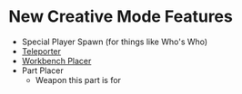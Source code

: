 # New Creative Mode Features
   * Special Player Spawn (for things like Who's Who)
   * [Teleporter](https://github.com/Ethorbit/nZombies-Chronicles/blob/master-workshop/New%20Creative%20Mode%20Stuff/TELEPORTER.md)
   * [Workbench Placer](https://github.com/Ethorbit/nZombies-Chronicles/blob/master-workshop/New%20Creative%20Mode%20Stuff/WORKBENCH%20PLACER.md)
   * Part Placer
      * Weapon this part is for
